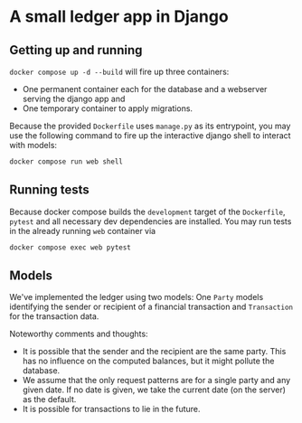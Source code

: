 # A small ledger app in Django

## Getting up and running

`docker compose up -d --build` will fire up three containers:

- One permanent container each for the database and a webserver serving the
  django app and
- One temporary container to apply migrations.

Because the provided `Dockerfile` uses `manage.py` as its entrypoint, you may
use the following command to fire up the interactive django shell to interact
with models:

``` sh
docker compose run web shell
```

## Running tests

Because docker compose builds the `development` target of the `Dockerfile`, `pytest`
and all necessary dev dependencies are installed. You may run tests in the already
running `web` container via

``` sh
docker compose exec web pytest
```

## Models

We've implemented the ledger using two models: One `Party` models identifying the sender
or recipient of a financial transaction and `Transaction` for the transaction data.

Noteworthy comments and thoughts:

- It is possible that the sender and the recipient are the same party. This has
  no influence on the computed balances, but it might pollute the database.
- We assume that the only request patterns are for a single party and any given
  date. If no date is given, we take the current date (on the server) as the
  default.
- It is possible for transactions to lie in the future.
